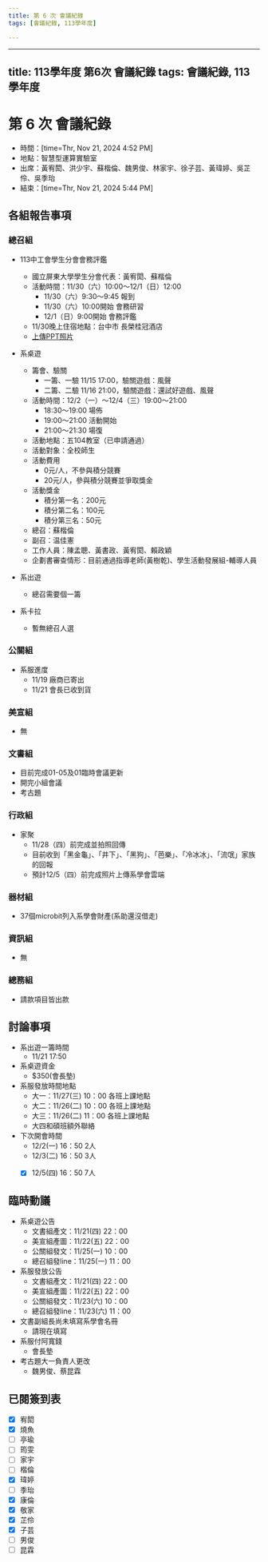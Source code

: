 ```yaml
---
title: 第 6 次 會議紀錄
tags: [會議紀錄, 113學年度]

---
```


---
title: 113學年度 第6次 會議紀錄
tags: 會議紀錄, 113學年度
---
# 第 6 次 會議紀錄
- 時間：[time=Thr, Nov 21, 2024 4:52 PM]
- 地點：智慧型運算實驗室
- 出席：黃宥閎、洪少宇、蘇楷倫、魏男俊、林家宇、徐子芸、黃瑋婷、吳芷伶、吳季珆
- 結束：[time=Thr, Nov 21, 2024 5:44 PM]


## 各組報告事項
### 總召組
- 113中工會學生分會會務評鑑
    - 國立屏東大學學生分會代表：黃宥閎、蘇楷倫
    - 活動時間：11/30（六）10:00～12/1（日）12:00
        - 11/30（六）9:30～9:45 報到
        - 11/30（六）10:00開始 會務研習
        - 12/1（日）9:00開始 會務評鑑
    - 11/30晚上住宿地點：台中市 長榮桂冠酒店
    - [上傳PPT照片](https://www.canva.com/design/DAGWF-DqMl4/UvO12q1pUq6JLykmEw-LRg/edit)
- 系桌遊
    - 籌會、驗關
        - 一籌、一驗 11/15 17:00，驗關遊戲：風聲
        - 二籌、二驗 11/16 21:00，驗關遊戲：還試好遊戲、風聲
    - 活動時間：12/2（一）～12/4（三）19:00～21:00
        - 18:30～19:00 場佈
        - 19:00～21:00 活動開始
        - 21:00～21:30 場復
    - 活動地點：五104教室（已申請通過）
    - 活動對象：全校師生
    - 活動費用
        - 0元/人，不參與積分競賽
        - 20元/人，參與積分競賽並爭取獎金
    - 活動獎金
        - 積分第一名：200元
        - 積分第二名：100元
        - 積分第三名：50元
    - 總召：蘇楷倫
    - 副召：温佳憲
    - 工作人員：陳孟聰、黃書政、黃宥閎、賴政穎
    - 企劃書審查情形：目前通過指導老師(黃樹乾)、學生活動發展組-輔導人員

- 系出遊
    - 總召需要個一籌
- 系卡拉
    - 暫無總召人選
### 公關組
- 系服進度
    - 11/19 廠商已寄出
    - 11/21 會長已收到貨
### 美宣組
- 無
### 文書組
- 目前完成01-05及01臨時會議更新
- 開完小組會議
- 考古題
### 行政組
- 家聚
    - 11/28（四）前完成並拍照回傳
    - 目前收到「黑金龜」、「井下」、「黑狗」、「芭樂」、「冷冰冰」、「流氓」家族的回報
    - 預計12/5（四）前完成照片上傳系學會雲端
### 器材組
- 37個microbit列入系學會財產(系助還沒借走)
### 資訊組
- 無

### 總務組
- 請款項目皆出款

## 討論事項
- 系出遊一籌時間
    - 11/21 17:50
- 系桌遊資金
    - $350(會長墊)
- 系服發放時間地點
    - 大一：11/27(三) 10：00 各班上課地點
    - 大二：11/26(二) 10：00 各班上課地點
    - 大三：11/26(二) 11：00 各班上課地點
    - 大四和碩班額外聯絡 
- 下次開會時間
    - 12/2(一) 16：50 2人
    - 12/3(二) 16：50 3人
    - [X] 12/5(四) 16：50 7人


## 臨時動議
- 系桌遊公告
    - 文書組產文：11/21(四) 22：00
    - 美宣組產圖：11/22(五) 22：00
    - 公關組發文：11/25(一) 10：00
    - 總召組發line：11/25(一) 11：00
- 系服發放公告
    - 文書組產文：11/21(四) 22：00
    - 美宣組產圖：11/22(五) 22：00
    - 公關組發文：11/23(六) 10：00
    - 總召組發line：11/23(六) 11：00
- 文書副組長尚未填寫系學會名冊
    - 請現在填寫
- 系服付阿寬錢
    - 會長墊
- 考古題大一負責人更改
    - 魏男俊、蔡昆霖
## 已閱簽到表
- [X] 宥閎
- [X] 燒魚
- [ ] 亭瑜
- [ ] 筠雯
- [ ] 家宇
- [ ] 楷倫
- [X] 瑋婷
- [ ] 季珆
- [x] 康倫
- [x] 敬家
- [X] 芷伶
- [X] 子芸
- [ ] 男俊
- [ ] 昆霖
